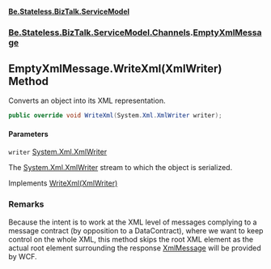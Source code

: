 #### [Be.Stateless.BizTalk.ServiceModel](README.md 'README')
### [Be.Stateless.BizTalk.ServiceModel.Channels](Be.Stateless.BizTalk.ServiceModel.Channels.md 'Be.Stateless.BizTalk.ServiceModel.Channels').[EmptyXmlMessage](EmptyXmlMessage.md 'Be.Stateless.BizTalk.ServiceModel.Channels.EmptyXmlMessage')

## EmptyXmlMessage.WriteXml(XmlWriter) Method

Converts an object into its XML representation.

```csharp
public override void WriteXml(System.Xml.XmlWriter writer);
```
#### Parameters

<a name='Be.Stateless.BizTalk.ServiceModel.Channels.EmptyXmlMessage.WriteXml(System.Xml.XmlWriter).writer'></a>

`writer` [System.Xml.XmlWriter](https://docs.microsoft.com/en-us/dotnet/api/System.Xml.XmlWriter 'System.Xml.XmlWriter')

The [System.Xml.XmlWriter](https://docs.microsoft.com/en-us/dotnet/api/System.Xml.XmlWriter 'System.Xml.XmlWriter') stream to which the object is serialized.

Implements [WriteXml(XmlWriter)](https://docs.microsoft.com/en-us/dotnet/api/System.Xml.Serialization.IXmlSerializable.WriteXml#System_Xml_Serialization_IXmlSerializable_WriteXml_System_Xml_XmlWriter_ 'System.Xml.Serialization.IXmlSerializable.WriteXml(System.Xml.XmlWriter)')

### Remarks
Because the intent is to work at the XML level of messages complying to a message contract (by opposition to a
DataContract), where we want to keep control on the whole XML, this method skips the root XML element as the actual
root element surrounding the response [XmlMessage](XmlMessage.md 'Be.Stateless.BizTalk.ServiceModel.Channels.XmlMessage') will be provided by WCF.